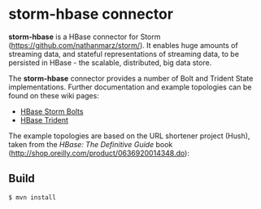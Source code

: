 # storm-hbase connector

<b>storm-hbase</b> is a HBase connector for Storm (https://github.com/nathanmarz/storm/). It enables huge amounts of streaming data, and stateful representations of streaming data, to be persisted in HBase - the scalable, distributed, big data store.

The <b>storm-hbase</b> connector provides a number of Bolt and Trident State implementations. Further documentation and example topologies can be found on these wiki pages:

* [HBase Storm Bolts](https://github.com/jrkinley/storm-hbase/wiki/HBase-Storm-Bolts)
* [HBase Trident](https://github.com/jrkinley/storm-hbase/wiki/HBase-Trident)

The example topologies are based on the URL shortener project (Hush), taken from the <i>HBase: The Definitive Guide</i> book (http://shop.oreilly.com/product/0636920014348.do):

## Build

    $ mvn install